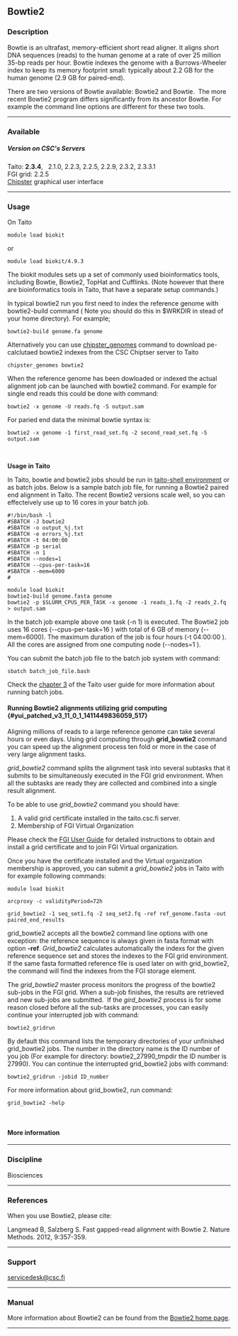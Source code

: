 ## Bowtie2

### Description

Bowtie is an ultrafast, memory-efficient short read aligner. It aligns
short DNA sequences (reads)  to the human genome at a  rate of over 25
million  35-bp  reads per  hour.  Bowtie  indexes  the genome  with  a
Burrows-Wheeler index to keep its memory footprint small: typically
about 2.2 GB for the human genome (2.9 GB for paired-end).  
  
There are two  versions of Bowtie available: Bowtie2  and Bowtie.  The
more recent  Bowtie2 program  differs significantly from  its ancestor
Bowtie. For example  the command line options are  different for these
two tools.

------------------------------------------------------------------------

### Available

##### Version on CSC's Servers

  
Taito: **2.3.4**,   2.1.0, 2.2.3, 2.2.5, 2.2.9, 2.3.2, 2.3.3.1  
FGI grid: 2.2.5  
[Chipster] graphical user interface

------------------------------------------------------------------------

### Usage

On Taito

    module load biokit

or

    module load biokit/4.9.3

The  biokit modules  sets up  a  set of  commonly used  bioinformatics
tools, including Bowtie, Bowtie2,  TopHat and Cufflinks. (Note however
that there  are bioinformatics  tools in Taito,  that have  a separate
setup commands.)

In typical  bowtie2 run you first  need to index the  reference genome
with bowtie2-build  command ( Note  you should  do this in  $WRKDIR in
stead of your home directory). For example;

    bowtie2-build genome.fa genome

Alternatively  you can  use  [chipster\_genomes]  command to  download
pe-calclutaed bowtie2 indexes from the CSC Chiptser server to Taito

~~~~
chipster_genomes bowtie2
~~~~

When the  reference genome  has been dowloaded  or indexed  the actual
alignment job  can be launched  with bowtie2 command. For  example for
single end reads this could be done with command:

    bowtie2 -x genome -U reads.fq -S output.sam

For paried end data the minimal bowtie syntax is:

    bowtie2 -x genome -1 first_read_set.fq -2 second_read_set.fq -S output.sam

 

**Usage in Taito**

In  Taito, bowtie  and  bowtie2  jobs should  be  run in  [taito-shell
environment] or as batch  jobs. Below is a sample batch  job file, for
running a  Bowtie2 paired end  alignment in Taito. The  recent Bowtie2
versions scale  well, so you  can effecteively use  up to 16  cores in
your batch job.

    #!/bin/bash -l
    #SBATCH -J bowtie2
    #SBATCH -o output_%j.txt
    #SBATCH -e errors_%j.txt
    #SBATCH -t 04:00:00
    #SBATCH -p serial
    #SBATCH -n 1
    #SBATCH --nodes=1  
    #SBATCH --cpus-per-task=16
    #SBATCH --mem=6000
    #

    module load biokit
    bowtie2-build genome.fasta genome
    bowtie2 -p $SLURM_CPUS_PER_TASK -x genome -1 reads_1.fq -2 reads_2.fq > output.sam

In  the batch  job example  above  one task  (-n 1)  is executed.  The
Bowtie2 job uses 16 cores (--cpus-per-task=16  ) with total of 6 GB of
memory (--mem=6000). The maximum duration of the job is four hours (-t
04:00:00  ).  All the  cores  are  assigned  from one  computing  node
(--nodes=1 ).

You  can submit  the  batch job  file  to the  batch  job system  with
command:

    sbatch batch_job_file.bash

Check the  [chapter 3] of  the Taito  user guide for  more information
about running batch jobs.

#### Running Bowtie2 alignments utilizing grid computing {#yui_patched_v3_11_0_1_1411449836059_517}

Aligning  millions of  reads  to  a large  reference  genome can  take
several   hours   or  even   days.   Using   grid  computing   through
**grid\_bowtie2** command you  can speed up the  alignment process ten
fold or more in the case of very large alignment tasks.

*grid\_bowtie2*  command  splits  the   alignment  task  into  several
subtasks that it submits to be simultaneously executed in the FGI grid
environment. When  all the subtasks  are ready they are  collected and
combined into a single result alignment.

To be able to use *grid\_bowtie2* command you should have:

1.  A valid grid certificate installed in the taito.csc.fi server.
2.  Membership of FGI Virtual Organization

Please check the [FGI User  Guide] for detailed instructions to obtain
and install a grid certificate and to join FGI Virtual organization.

Once you have  the certificate installed and  the Virtual organization
membership is approved, you can submit a *grid\_bowtie2* jobs in Taito
with for example following commands:

    module load biokit

    arcproxy -c validityPeriod=72h

    grid_bowtie2 -1 seq_set1.fq -2 seq_set2.fq -ref ref_genome.fasta -out paired_end_results

grid\_bowtie2 accepts  all the bowtie2  command line options  with one
exception: the reference sequence is always given in fasta format with
option **-ref**.  *Grid\_bowtie2* calculates automatically  the indexs
for the given reference sequence set and stores the indexes to the FGI
grid environment. If  the same fasta formatted reference  file is used
later on  with grid\_bowtie2, the  command will find the  indexes from
the FGI storage element.

The  *grid\_bowtie2*  master  process  monitors the  progress  of  the
bowtie2 sub-jobs in the FGI grid. When a sub-job finishes, the results
are retrieved and new sub-jobs  are submitted.  If the *gird\_bowtie2*
process  is  for some  reason  closed  before  all the  sub-tasks  are
processes, you can easily continue your interrupted job with command:

    bowtie2_gridrun

By  default  this command  lists  the  temporary directories  of  your
unfinished grid\_bowtie2 jobs. The number in the directory name is the
ID    number    of   you    job    (For    example   for    directory:
bowtie2\_27990\_tmpdir the ID  number is 27990). You  can continue the
interrupted grid\_bowtie2 jobs with command:

    bowtie2_gridrun -jobid ID_number

For more information about grid\_bowtie2, run command:

    grid_bowtie2 -help

 

#### More information

------------------------------------------------------------------------

### Discipline

Biosciences  

------------------------------------------------------------------------

### References

When you use Bowtie2, please cite:

Langmead   B,   Salzberg   S.    Fast   gapped-read   alignment   with
Bowtie 2. Nature Methods. 2012, 9:357-359.

------------------------------------------------------------------------

### Support

servicedesk@csc.fi

------------------------------------------------------------------------

### Manual

More information  about Bowtie2  can be found  from the  [Bowtie2 home
page].

------------------------------------------------------------------------

  [Chipster]: http://chipster.csc.fi
  [chipster\_genomes]: https://research.csc.fi/-/chipster_indexes
  [taito-shell environment]: https://research.csc.fi/taito-shell-user-guide
  [chapter 3]: http://research.csc.fi/taito-batch-jobs
  [FGI User Guide]: https://research.csc.fi/fgi-user-guide
  [Bowtie2 home page]: http://bowtie-bio.sourceforge.net/bowtie2/index.shtml
